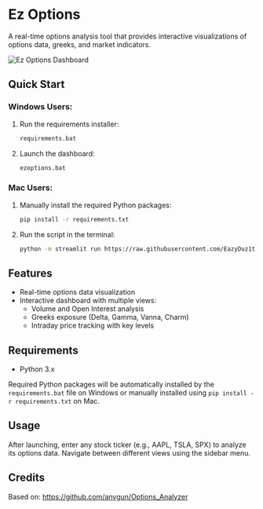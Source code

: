 # Ez Options

A real-time options analysis tool that provides interactive visualizations of options data, greeks, and market indicators.

![Ez Options Dashboard](https://i.imgur.com/8hT2LZ4.png)

## Quick Start

### Windows Users:
1. Run the requirements installer:
   ```bat
   requirements.bat
   ```
2. Launch the dashboard:
   ```bat
   ezoptions.bat
   ```

### Mac Users:
1. Manually install the required Python packages:
   ```sh
   pip install -r requirements.txt
   ```
2. Run the script in the terminal:
   ```sh
   python -m streamlit run https://raw.githubusercontent.com/EazyDuz1t/ezoptions/refs/heads/main/ezoptions.py
   ```

## Features

- Real-time options data visualization
- Interactive dashboard with multiple views:
  - Volume and Open Interest analysis
  - Greeks exposure (Delta, Gamma, Vanna, Charm)
  - Intraday price tracking with key levels

## Requirements

- Python 3.x

Required Python packages will be automatically installed by the `requirements.bat` file on Windows or manually installed using `pip install -r requirements.txt` on Mac.

## Usage

After launching, enter any stock ticker (e.g., AAPL, TSLA, SPX) to analyze its options data. Navigate between different views using the sidebar menu.

## Credits

Based on: https://github.com/anvgun/Options_Analyzer
